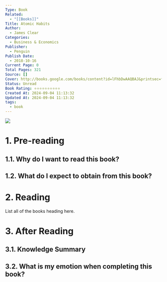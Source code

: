 ```yaml
---
Type: Book
Related:
  - "[[Books]]"
Title: Atomic Habits
Author:
  - James Clear
Categories:
  - Business & Economics
Publisher:
  - Penguin
Publish Date:
  - 2018-10-16
Current Page: 0
Total Pages: 321
Source: []
Cover: http://books.google.com/books/content?id=lFhbDwAAQBAJ&printsec=frontcover&img=1&zoom=1&edge=curl&source=gbs_api
Status: Unread
Book Rating: ⭐⭐⭐⭐⭐⭐⭐⭐⭐⭐
Created At: 2024-09-04 11:13:32
Updated At: 2024-09-04 11:13:32
tags:
  - book
---
```

<div class=center>
<img src=http://books.google.com/books/content?id=lFhbDwAAQBAJ&printsec=frontcover&img=1&zoom=1&edge=curl&source=gbs_api />
</div>

# 1. Pre-reading

## 1.1. Why do I want to read this book?

## 1.2. What do I expect to obtain from this book?

# 2. Reading

List all of the books heading here.

# 3. After Reading

## 3.1. Knowledge Summary

## 3.2. What is my emotion when completing this book?